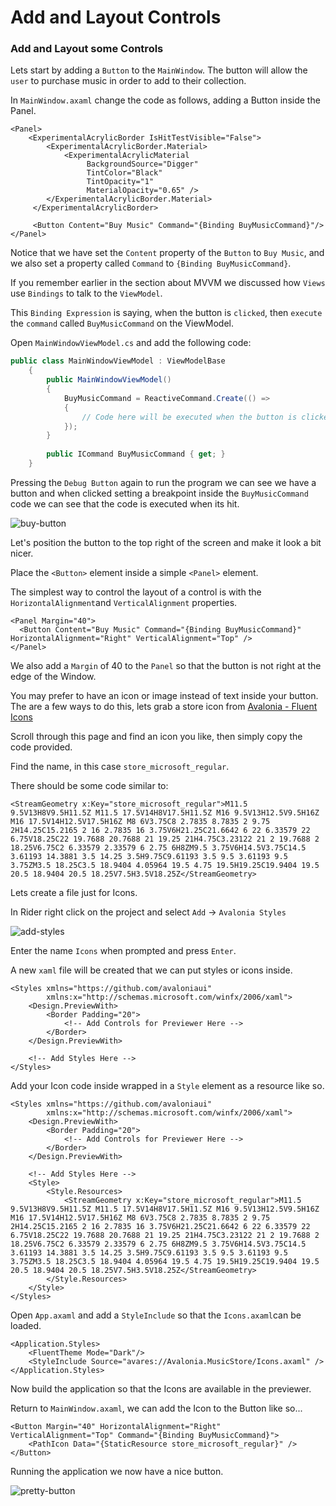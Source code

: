 # Add and Layout Controls

### Add and Layout some Controls <a id="add-and-layout-some-controls"></a>

Lets start by adding a `Button` to the `MainWindow`. The button will allow the `user` to purchase music in order to add to their collection.

In `MainWindow.axaml` change the code as follows, adding a Button inside the Panel.

```markup
<Panel>
    <ExperimentalAcrylicBorder IsHitTestVisible="False">
        <ExperimentalAcrylicBorder.Material>
            <ExperimentalAcrylicMaterial
                 BackgroundSource="Digger"
                 TintColor="Black"
                 TintOpacity="1"
                 MaterialOpacity="0.65" />
        </ExperimentalAcrylicBorder.Material>
     </ExperimentalAcrylicBorder>
        
     <Button Content="Buy Music" Command="{Binding BuyMusicCommand}"/>
</Panel>
```

Notice that we have set the `Content` property of the `Button` to `Buy Music`, and we also set a property called `Command` to `{Binding BuyMusicCommand}`.

If you remember earlier in the section about MVVM we discussed how `Views` use `Bindings` to talk to the `ViewModel`.

This `Binding Expression` is saying, when the button is `clicked`, then `execute` the `command` called `BuyMusicCommand` on the ViewModel.

Open `MainWindowViewModel.cs` and add the following code:

```csharp
public class MainWindowViewModel : ViewModelBase
    {
        public MainWindowViewModel()
        {
            BuyMusicCommand = ReactiveCommand.Create(() =>
            {
                // Code here will be executed when the button is clicked.
            });
        }
        
        public ICommand BuyMusicCommand { get; }
    }
```

Pressing the `Debug Button` again to run the program we can see we have a button and when clicked setting a breakpoint inside the `BuyMusicCommand` code we can see that the code is executed when its hit.

![buy-button](http://avaloniaui.net/docs/advanced-tutorial/images/buy-button.png)

Let's position the button to the top right of the screen and make it look a bit nicer.

Place the `<Button>` element inside a simple `<Panel>` element.

The simplest way to control the layout of a control is with the `HorizontalAlignment`and `VerticalAlignment` properties.

```markup
<Panel Margin="40">
  <Button Content="Buy Music" Command="{Binding BuyMusicCommand}" HorizontalAlignment="Right" VerticalAlignment="Top" />
</Panel>
```

We also add a `Margin` of 40 to the `Panel` so that the button is not right at the edge of the Window.

You may prefer to have an icon or image instead of text inside your button. The are a few ways to do this, lets grab a store icon from [Avalonia - Fluent Icons](http://avaloniaui.github.io/icons.html)

Scroll through this page and find an icon you like, then simply copy the code provided.

Find the name, in this case `store_microsoft_regular`.

There should be some code similar to:

```markup
<StreamGeometry x:Key="store_microsoft_regular">M11.5 9.5V13H8V9.5H11.5Z M11.5 17.5V14H8V17.5H11.5Z M16 9.5V13H12.5V9.5H16Z M16 17.5V14H12.5V17.5H16Z M8 6V3.75C8 2.7835 8.7835 2 9.75 2H14.25C15.2165 2 16 2.7835 16 3.75V6H21.25C21.6642 6 22 6.33579 22 6.75V18.25C22 19.7688 20.7688 21 19.25 21H4.75C3.23122 21 2 19.7688 2 18.25V6.75C2 6.33579 2.33579 6 2.75 6H8ZM9.5 3.75V6H14.5V3.75C14.5 3.61193 14.3881 3.5 14.25 3.5H9.75C9.61193 3.5 9.5 3.61193 9.5 3.75ZM3.5 18.25C3.5 18.9404 4.05964 19.5 4.75 19.5H19.25C19.9404 19.5 20.5 18.9404 20.5 18.25V7.5H3.5V18.25Z</StreamGeometry>
```

Lets create a file just for Icons.

In Rider right click on the project and select `Add` → `Avalonia Styles`

![add-styles](http://avaloniaui.net/docs/advanced-tutorial/images/add-styles.png)

Enter the name `Icons` when prompted and press `Enter`.

A new `xaml` file will be created that we can put styles or icons inside.

```markup
<Styles xmlns="https://github.com/avaloniaui"
        xmlns:x="http://schemas.microsoft.com/winfx/2006/xaml">
    <Design.PreviewWith>
        <Border Padding="20">
            <!-- Add Controls for Previewer Here -->
        </Border>
    </Design.PreviewWith>

    <!-- Add Styles Here -->
</Styles>
```

Add your Icon code inside wrapped in a `Style` element as a resource like so.

```markup
<Styles xmlns="https://github.com/avaloniaui"
        xmlns:x="http://schemas.microsoft.com/winfx/2006/xaml">
    <Design.PreviewWith>
        <Border Padding="20">
            <!-- Add Controls for Previewer Here -->
        </Border>
    </Design.PreviewWith>

    <!-- Add Styles Here -->
    <Style>
        <Style.Resources>
            <StreamGeometry x:Key="store_microsoft_regular">M11.5 9.5V13H8V9.5H11.5Z M11.5 17.5V14H8V17.5H11.5Z M16 9.5V13H12.5V9.5H16Z M16 17.5V14H12.5V17.5H16Z M8 6V3.75C8 2.7835 8.7835 2 9.75 2H14.25C15.2165 2 16 2.7835 16 3.75V6H21.25C21.6642 6 22 6.33579 22 6.75V18.25C22 19.7688 20.7688 21 19.25 21H4.75C3.23122 21 2 19.7688 2 18.25V6.75C2 6.33579 2.33579 6 2.75 6H8ZM9.5 3.75V6H14.5V3.75C14.5 3.61193 14.3881 3.5 14.25 3.5H9.75C9.61193 3.5 9.5 3.61193 9.5 3.75ZM3.5 18.25C3.5 18.9404 4.05964 19.5 4.75 19.5H19.25C19.9404 19.5 20.5 18.9404 20.5 18.25V7.5H3.5V18.25Z</StreamGeometry>
        </Style.Resources>
    </Style>
</Styles>
```

Open `App.axaml` and add a `StyleInclude` so that the `Icons.axaml`can be loaded.

```markup
<Application.Styles>
    <FluentTheme Mode="Dark"/>
    <StyleInclude Source="avares://Avalonia.MusicStore/Icons.axaml" />
</Application.Styles>
```

Now build the application so that the Icons are available in the previewer.

Return to `MainWindow.axaml`, we can add the Icon to the Button like so...

```markup
<Button Margin="40" HorizontalAlignment="Right" VerticalAlignment="Top" Command="{Binding BuyMusicCommand}">
    <PathIcon Data="{StaticResource store_microsoft_regular}" />
</Button>
```

Running the application we now have a nice button.

![pretty-button](http://avaloniaui.net/docs/advanced-tutorial/images/pretty-button.png)

